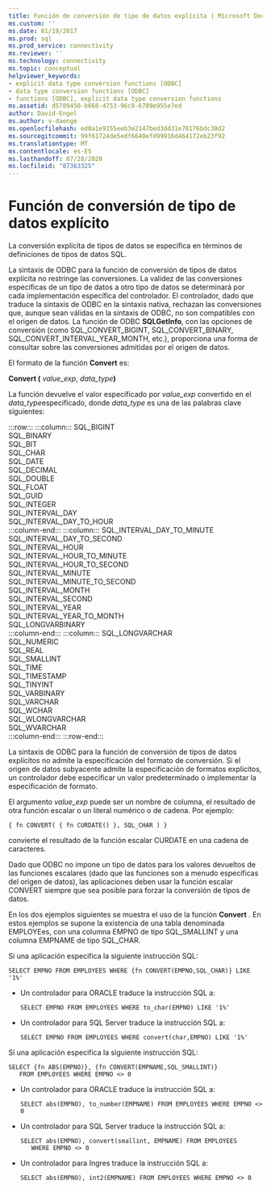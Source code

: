 ```yaml
---
title: Función de conversión de tipo de datos explícita | Microsoft Docs
ms.custom: ''
ms.date: 01/19/2017
ms.prod: sql
ms.prod_service: connectivity
ms.reviewer: ''
ms.technology: connectivity
ms.topic: conceptual
helpviewer_keywords:
- explicit data type conversion functions [ODBC]
- data type conversion functions [ODBC]
- functions [ODBC], explicit data type conversion functions
ms.assetid: d5789450-b668-4753-96c8-6789e955e7ed
author: David-Engel
ms.author: v-daenge
ms.openlocfilehash: ed0a1e9155eeb3e2147bed3dd31e78176bdc38d2
ms.sourcegitcommit: 99f61724de5edf6640efd99916d464172eb23f92
ms.translationtype: MT
ms.contentlocale: es-ES
ms.lasthandoff: 07/28/2020
ms.locfileid: "87363325"
---
```

# <a name="explicit-data-type-conversion-function"></a>Función de conversión de tipo de datos explícito
La conversión explícita de tipos de datos se especifica en términos de definiciones de tipos de datos SQL.  
  
 La sintaxis de ODBC para la función de conversión de tipos de datos explícita no restringe las conversiones. La validez de las conversiones específicas de un tipo de datos a otro tipo de datos se determinará por cada implementación específica del controlador. El controlador, dado que traduce la sintaxis de ODBC en la sintaxis nativa, rechazan las conversiones que, aunque sean válidas en la sintaxis de ODBC, no son compatibles con el origen de datos. La función de ODBC **SQLGetInfo**, con las opciones de conversión (como SQL_CONVERT_BIGINT, SQL_CONVERT_BINARY, SQL_CONVERT_INTERVAL_YEAR_MONTH, etc.), proporciona una forma de consultar sobre las conversiones admitidas por el origen de datos.  
  
 El formato de la función **Convert** es:  
  
 **Convert (** _value_exp_, _data_type_**)**  
  
 La función devuelve el valor especificado por *value_exp* convertido en el *data_type*especificado, donde *data_type* es una de las palabras clave siguientes:  

:::row:::
    :::column:::
        SQL_BIGINT  
        SQL_BINARY  
        SQL_BIT  
        SQL_CHAR  
        SQL_DATE  
        SQL_DECIMAL  
        SQL_DOUBLE  
        SQL_FLOAT  
        SQL_GUID  
        SQL_INTEGER  
        SQL_INTERVAL_DAY  
        SQL_INTERVAL_DAY_TO_HOUR  
    :::column-end:::
    :::column:::
        SQL_INTERVAL_DAY_TO_MINUTE  
        SQL_INTERVAL_DAY_TO_SECOND  
        SQL_INTERVAL_HOUR  
        SQL_INTERVAL_HOUR_TO_MINUTE  
        SQL_INTERVAL_HOUR_TO_SECOND  
        SQL_INTERVAL_MINUTE  
        SQL_INTERVAL_MINUTE_TO_SECOND  
        SQL_INTERVAL_MONTH  
        SQL_INTERVAL_SECOND  
        SQL_INTERVAL_YEAR  
        SQL_INTERVAL_YEAR_TO_MONTH  
        SQL_LONGVARBINARY  
    :::column-end:::
    :::column:::
        SQL_LONGVARCHAR  
        SQL_NUMERIC  
        SQL_REAL  
        SQL_SMALLINT  
        SQL_TIME  
        SQL_TIMESTAMP  
        SQL_TINYINT  
        SQL_VARBINARY  
        SQL_VARCHAR  
        SQL_WCHAR  
        SQL_WLONGVARCHAR  
        SQL_WVARCHAR  
    :::column-end:::
:::row-end:::

 La sintaxis de ODBC para la función de conversión de tipos de datos explícitos no admite la especificación del formato de conversión. Si el origen de datos subyacente admite la especificación de formatos explícitos, un controlador debe especificar un valor predeterminado o implementar la especificación de formato.  
  
 El argumento *value_exp* puede ser un nombre de columna, el resultado de otra función escalar o un literal numérico o de cadena. Por ejemplo:  
  
```  
{ fn CONVERT( { fn CURDATE() }, SQL_CHAR ) }  
```  
  
 convierte el resultado de la función escalar CURDATE en una cadena de caracteres.  
  
 Dado que ODBC no impone un tipo de datos para los valores devueltos de las funciones escalares (dado que las funciones son a menudo específicas del origen de datos), las aplicaciones deben usar la función escalar CONVERT siempre que sea posible para forzar la conversión de tipos de datos.  
  
 En los dos ejemplos siguientes se muestra el uso de la función **Convert** . En estos ejemplos se supone la existencia de una tabla denominada EMPLOYEes, con una columna EMPNO de tipo SQL_SMALLINT y una columna EMPNAME de tipo SQL_CHAR.  
  
 Si una aplicación especifica la siguiente instrucción SQL:  
  
```  
SELECT EMPNO FROM EMPLOYEES WHERE {fn CONVERT(EMPNO,SQL_CHAR)} LIKE '1%'  
```  
  
-   Un controlador para ORACLE traduce la instrucción SQL a:  
  
    ```  
    SELECT EMPNO FROM EMPLOYEES WHERE to_char(EMPNO) LIKE '1%'  
    ```  
  
-   Un controlador para SQL Server traduce la instrucción SQL a:  
  
    ```  
    SELECT EMPNO FROM EMPLOYEES WHERE convert(char,EMPNO) LIKE '1%'  
    ```  
  
 Si una aplicación especifica la siguiente instrucción SQL:  
  
```  
SELECT {fn ABS(EMPNO)}, {fn CONVERT(EMPNAME,SQL_SMALLINT)}  
   FROM EMPLOYEES WHERE EMPNO <> 0  
```  
  
-   Un controlador para ORACLE traduce la instrucción SQL a:  
  
    ```  
    SELECT abs(EMPNO), to_number(EMPNAME) FROM EMPLOYEES WHERE EMPNO <> 0  
    ```  
  
-   Un controlador para SQL Server traduce la instrucción SQL a:  
  
    ```  
    SELECT abs(EMPNO), convert(smallint, EMPNAME) FROM EMPLOYEES  
       WHERE EMPNO <> 0  
    ```  
  
-   Un controlador para Ingres traduce la instrucción SQL a:  
  
    ```  
    SELECT abs(EMPNO), int2(EMPNAME) FROM EMPLOYEES WHERE EMPNO <> 0  
    ```
